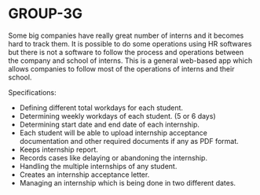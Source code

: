 # GROUP-3G
Some big companies have really great number of interns and it becomes hard to track them. 
It is possible to do some operations using HR softwares but there is not a software to follow 
the process and operations between the company and school of interns. This is a general 
web-based app which allows companies to follow most of the operations of interns and their school.

Specifications:

- Defining different total workdays for each student.
- Determining weekly workdays of each student. (5 or 6 days)
- Determining start date and end date of each internship.
- Each student will be able to upload internship acceptance documentation and other required documents if any as PDF format.
- Keeps internship report.
- Records cases like delaying or abandoning the internship.
- Handling the multiple internships of any student.
- Creates an internship acceptance letter.
- Managing an internship which is being done in two different dates.
